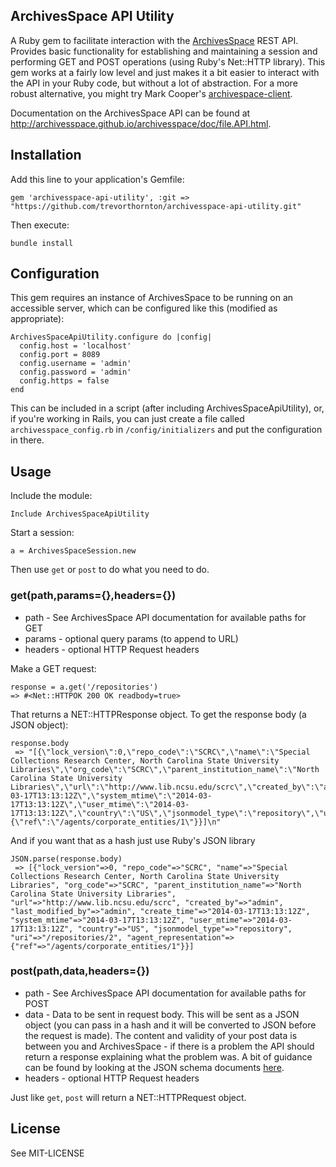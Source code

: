 ## ArchivesSpace API Utility

A Ruby gem to facilitate interaction with the [ArchivesSpace](http://archivesspace.org/) REST API. Provides basic functionality for establishing and maintaining a session and performing GET and POST operations (using Ruby's Net::HTTP library). This gem works at a fairly low level and just makes it a bit easier to interact with the API in your Ruby code, but without a lot of abstraction. For a more robust alternative, you might try Mark Cooper's [archivespace-client](https://github.com/mark-cooper/archivesspace-client).

Documentation on the ArchivesSpace API can be found at http://archivesspace.github.io/archivesspace/doc/file.API.html.

## Installation

Add this line to your application's Gemfile:

    gem 'archivesspace-api-utility', :git => "https://github.com/trevorthornton/archivesspace-api-utility.git"

Then execute:

    bundle install


## Configuration

This gem requires an instance of ArchivesSpace to be running on an accessible server, which can be configured like this (modified as appropriate):

```
ArchivesSpaceApiUtility.configure do |config|
  config.host = 'localhost'
  config.port = 8089
  config.username = 'admin'
  config.password = 'admin'
  config.https = false
end
```

This can be included in a script (after including ArchivesSpaceApiUtility), or, if you're working in Rails, you can just create a file called `archivesspace_config.rb` in `/config/initializers` and put the configuration in there.

## Usage

Include the module:

```
Include ArchivesSpaceApiUtility
```

Start a session:

```
a = ArchivesSpaceSession.new
```

Then use `get` or `post` to do what you need to do.

### get(path,params={},headers={})

* path - See ArchivesSpace API documentation for available paths for GET
* params - optional query params (to append to URL)
* headers - optional HTTP Request headers

Make a GET request:

    response = a.get('/repositories')
    => #<Net::HTTPOK 200 OK readbody=true>

That returns a NET::HTTPResponse object. To get the response body (a JSON object):

```
response.body
 => "[{\"lock_version\":0,\"repo_code\":\"SCRC\",\"name\":\"Special Collections Research Center, North Carolina State University Libraries\",\"org_code\":\"SCRC\",\"parent_institution_name\":\"North Carolina State University Libraries\",\"url\":\"http://www.lib.ncsu.edu/scrc\",\"created_by\":\"admin\",\"last_modified_by\":\"admin\",\"create_time\":\"2014-03-17T13:13:12Z\",\"system_mtime\":\"2014-03-17T13:13:12Z\",\"user_mtime\":\"2014-03-17T13:13:12Z\",\"country\":\"US\",\"jsonmodel_type\":\"repository\",\"uri\":\"/repositories/2\",\"agent_representation\":{\"ref\":\"/agents/corporate_entities/1\"}}]\n"
 ```

And if you want that as a hash just use Ruby's JSON library

```
JSON.parse(response.body)
 => [{"lock_version"=>0, "repo_code"=>"SCRC", "name"=>"Special Collections Research Center, North Carolina State University Libraries", "org_code"=>"SCRC", "parent_institution_name"=>"North Carolina State University Libraries", "url"=>"http://www.lib.ncsu.edu/scrc", "created_by"=>"admin", "last_modified_by"=>"admin", "create_time"=>"2014-03-17T13:13:12Z", "system_mtime"=>"2014-03-17T13:13:12Z", "user_mtime"=>"2014-03-17T13:13:12Z", "country"=>"US", "jsonmodel_type"=>"repository", "uri"=>"/repositories/2", "agent_representation"=>{"ref"=>"/agents/corporate_entities/1"}}]
 ```

### post(path,data,headers={})

* path - See ArchivesSpace API documentation for available paths for POST
* data - Data to be sent in request body. This will be sent as a JSON object (you can pass in a hash and it will be converted to JSON before the request is made). The content and validity of your post data is between you and ArchivesSpace - if there is a problem the API should return a response explaining what the problem was. A bit of guidance can be found by looking at the JSON schema documents [here](https://github.com/hudmol/archivesspace/tree/master/common/schemas).
* headers - optional HTTP Request headers

Just like `get`, `post` will return a NET::HTTPRequest object.

## License

See MIT-LICENSE